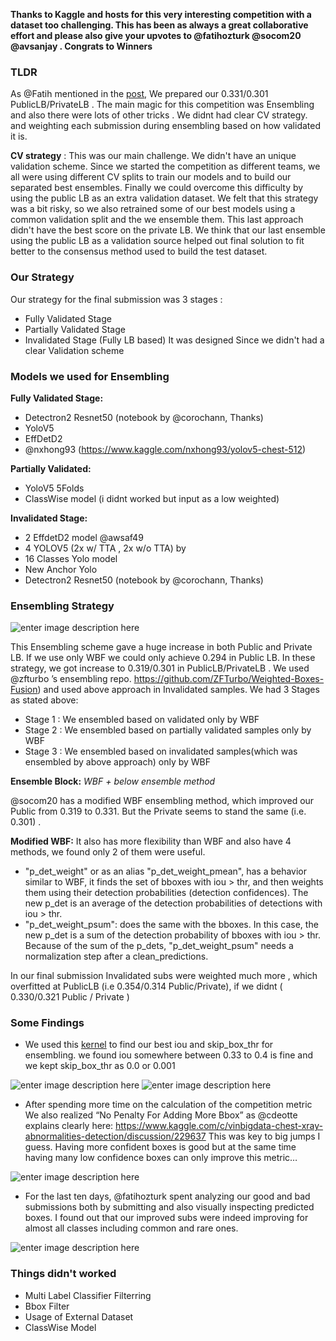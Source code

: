 **Thanks to Kaggle and hosts for this very interesting competition with a dataset too challenging. This has been as always a great collaborative effort and please also give your upvotes to @fatihozturk @socom20 @avsanjay . Congrats to Winners**


### TLDR
As @Fatih mentioned in the [post](https://www.kaggle.com/c/vinbigdata-chest-xray-abnormalities-detection/discussion/229724), We prepared our 0.331/0.301 PublicLB/PrivateLB . The main magic for this competition was Ensembling and also there were lots of other tricks . We didnt had clear CV strategy. and weighting each submission during ensembling based on how validated it is.

**CV strategy** :  This was our main challenge. We didn't have an unique validation scheme. Since we started the competition as different teams, we all were using different CV splits to train our models and to build our separated best ensembles. Finally we could overcome this difficulty by using the public LB as an extra validation dataset. We felt that this strategy was a bit risky, so we also retrained some of our best models using a common validation split and the we ensemble them. This last approach didn't have the best score on the private LB. We think that our last ensemble using the public LB as a validation source helped out final solution to fit better to the consensus method used to build the test dataset.

### Our Strategy
Our strategy for the final submission was 3 stages :
* Fully Validated Stage
* Partially Validated Stage
* Invalidated Stage (Fully LB based)
It was designed Since we didn't had a clear Validation scheme

### Models we used for Ensembling
**Fully Validated Stage:**
* Detectron2 Resnet50 (notebook by @corochann, Thanks)
* YoloV5
* EffDetD2
* @nxhong93 (https://www.kaggle.com/nxhong93/yolov5-chest-512)

**Partially Validated:**
* YoloV5 5Folds
* ClassWise model (i didnt worked but input as a low weighted)

**Invalidated Stage:**
* 2 EffdetD2 model  @awsaf49
*  4 YOLOV5 (2x w/ TTA , 2x w/o TTA) by 
*  16 Classes Yolo model
*  New Anchor Yolo
*  Detectron2 Resnet50 (notebook by @corochann, Thanks)

### Ensembling Strategy

![enter image description here](https://i.ibb.co/5WKvNyK/Simple-Ensemble-Lucidchart-3-31-2021-5-54-15-PM.png)

This Ensembling scheme gave a huge increase in both Public and Private LB. If we use only WBF we could only achieve 0.294 in Public LB. In these strategy, we got increase to 0.319/0.301 in PublicLB/PrivateLB .
We used @zfturbo ’s ensembling repo. https://github.com/ZFTurbo/Weighted-Boxes-Fusion) and used above approach in Invalidated samples. 
We had 3 Stages as stated above:
- Stage 1 : We ensembled based on validated only by WBF
- Stage 2 : We ensembled based on partially validated samples only by WBF
- Stage 3 : We ensembled based on invalidated samples(which was ensembled by above approach) only by WBF

**Ensemble Block:**  *WBF + below ensemble method*

@socom20 has a modified WBF ensembling method, which improved our Public from 0.319 to 0.331. But the Private seems to stand the same (i.e. 0.301) .

**Modified WBF:**  It also has more flexibility than WBF and also have 4 methods, we found only 2 of them were useful. 
- "p_det_weight" or as an alias "p_det_weight_pmean", has a behavior similar to WBF, it finds the set of bboxes with iou > thr, and then weights them using their detection probabilities (detection confidences). The new p_det is an average of the detection probabilities of detections with iou > thr.
- "p_det_weight_psum": does the same with the bboxes. In this case, the new p_det is a sum of the detection probability of bboxes with iou > thr. 
 Because of the sum of the p_dets, "p_det_weight_psum" needs a normalization step after a clean_predictions.
 
In our final submission Invalidated subs were weighted much more , which overfitted at PublicLB (i.e 0.354/0.314 Public/Private), if we didnt ( 0.330/0.321 Public / Private ) 

### Some Findings
- We used this [kernel](https://www.kaggle.com/shonenkov/bayesian-optimization-wbf-efficientdet) to find our best iou and skip_box_thr for ensembling.
we found iou somewhere between 0.33 to 0.4 is fine and we kept skip_box_thr as 0.0 or 0.001

![enter image description here](https://i.ibb.co/BgsPSBC/Vin-Big-Data-CV-Bayesian-Kaggle-3-31-2021-6-13-05-PM.png)
![enter image description here](https://i.ibb.co/Bg9WVrn/Vin-Big-Data-CV-Bayesian-Kaggle-3-31-2021-6-12-56-PM.png)

- After spending more time on the calculation of the competition metric We also realized “No Penalty For Adding More Bbox” as @cdeotte explains clearly here: https://www.kaggle.com/c/vinbigdata-chest-xray-abnormalities-detection/discussion/229637 This was key to big jumps I guess. Having more confident boxes is good but at the same time having many low confidence boxes can only improve this metric…

![enter image description here](https://i.ibb.co/yXNVKTZ/photo-2021-03-31-18-37-48.jpg)

- For the last ten days, @fatihozturk spent analyzing our good and bad submissions both by submitting and also visually inspecting predicted boxes. I found out that our improved subs were indeed improving for almost all classes including common and rare ones.

![enter image description here](https://i.ibb.co/k0NRCXJ/photo-2021-04-01-00-30-35.jpg)

### Things didn't worked 
- Multi Label Classifier Filterring
- Bbox Filter
- Usage of External Dataset
- ClassWise Model